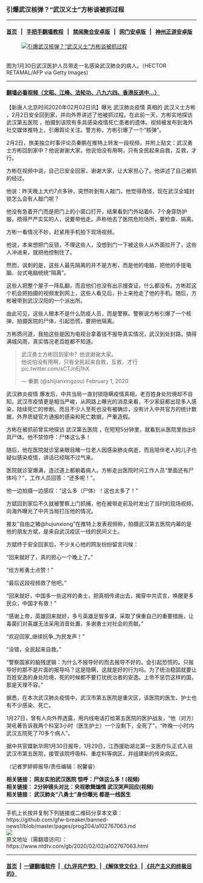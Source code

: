 ### 引爆武汉核弹？“武汉义士”方彬谈被抓过程
------------------------

#### [首页](https://github.com/gfw-breaker/banned-news1/blob/master/README.md) &nbsp;&nbsp;|&nbsp;&nbsp; [手把手翻墙教程](https://github.com/gfw-breaker/guides/wiki) &nbsp;&nbsp;|&nbsp;&nbsp; [禁闻聚合安卓版](https://github.com/gfw-breaker/bn-android) &nbsp;&nbsp;|&nbsp;&nbsp; [网门安卓版](https://github.com/oGate2/oGate) &nbsp;&nbsp;|&nbsp;&nbsp; [神州正道安卓版](https://github.com/SzzdOgate/update) 



<div><div class="featured_image">
 <a href="https://i.ntdtv.com/assets/uploads/2020/01/GettyImages-1197528073.jpg" target="_blank">
  <figure>
   <img alt="引爆武汉核弹？“武汉义士”方彬谈被抓过程" src="https://i.ntdtv.com/assets/uploads/2020/01/GettyImages-1197528073-800x450.jpg"/>
  </figure><br/>
 </a>
 <span class="caption">
  图为1月30日武汉医护人员带走一名感染武汉肺炎的病人。（HECTOR RETAMAL/AFP via Getty Images)
 </span>
</div>
</div><hr/>

#### [翻墙必看视频（文昭、江峰、法轮功、八九六四、香港反送中...）](http://167.172.214.107/home.html)

<div><div class="post_content" itemprop="articleBody">
 <p>
  【新唐人北京时间2020年02月02日讯】曝光
  <ok href="https://www.ntdtv.com/gb/442749.htm">
   武汉肺炎疫情
  </ok>
  真相的
  <ok href="https://www.ntdtv.com/gb/武汉义士方彬.htm">
   武汉义士方彬
  </ok>
  ，2月2日安全回到家，并向外界讲述了他被抓过程。在此前一天，方彬实地探访
  <ok href="https://www.ntdtv.com/gb/武汉第五医院.htm">
   武汉第五医院
  </ok>
  ，拍摄到该院有多具感染疫情死亡患者的遗体。视频被发布到海外社交媒体推特上，引爆舆论关注。警方称，方彬引爆了一个“核弹”。
 </p>
 <p>
  2月2日，旅美独立时事评论员秦鹏在推特上转发一段视频，并附上贴文：武汉勇士方彬回到家中？他说谢谢大家。他说怕没有用啊，只有全民起来自救，互救，才行。
 </p>
 <p>
  方彬在视频中说，自己已安全回家，谢谢大家，让大家担心了。他讲述了自己被抓的经过。
 </p>
 <p>
  他说：昨天晚上大约7点多钟，突然听到有人敲门，他觉得奇怪，现在武汉全城封锁怎么会有人敲门呢？
 </p>
 <p>
  他没有急着开门而是把门上的小窗口打开，结果看到门外站着6、7个身穿防护服，捂得严严实实的人，说要带他走。声称他去了医院危险场所，要检查、隔离。
 </p>
 <p>
  方彬一看情况不妙，赶紧用手机拍下现场视频。
 </p>
 <p>
  他说，本来想把门反锁，不理这些人，没想到门一下被这些人从外面拉开了，这些人冲进来，就把他控制住了。
 </p>
 <p>
  然而，讽刺的是，这些人最先隔离的并不是方彬，而是他的电脑，把他的手提电脑、台式电脑统统“隔离”。
 </p>
 <p>
  这些人把整个屋子一阵乱翻，而且他们也没有出示搜查证，什么都没有。方彬趁这个机会把拍摄的视频发到网上，这些人看见后，扑上来抢走了他的手机。随后，方彬被带到武汉汉阳的一个派出所。
 </p>
 <p>
  由此可见，这些人根本不是什么防疫人员，而是警察。警察说方彬引爆了一个核弹，拍摄医院的尸体，引起恐慌，要把他隔离。
 </p>
 <p>
  方彬质问道，我拍这些是因为电视台拿着钱不报导真实情况，武汉到处封路，搞得满城风雨，真实情况老百姓都不知道。
 </p>
 <blockquote class="twitter-tweet">
  <p dir="ltr" lang="zh">
   武汉勇士方彬回到家中？他说谢谢大家。
   <br/>
   他说怕没有用啊，只有全民起来自救，互救，才行
   <br/>
   <ok href="https://t.co/sCTJnEj1hX">
    pic.twitter.com/sCTJnEj1hX
   </ok>
  </p>
  <p>
   — 秦鹏 (@shijianxingzou)
   <ok href="https://twitter.com/shijianxingzou/status/1223724864399388672?ref_src=twsrc%5Etfw">
    February 1, 2020
   </ok>
  </p>
 </blockquote>
 <p>
  <script async="" charset="utf-8" src="https://platform.twitter.com/widgets.js">
  </script>
 </p>
 <p>
 </p>
 <p>
  <ok href="https://www.ntdtv.com/gb/442749.htm">
   武汉肺炎疫情
  </ok>
  爆发后，中共当局一直封锁隐瞒疫情真相，老百姓身处险境却不自知。武汉市疫情更是相当严峻，从网路上曝光的消息来看，不少家庭都出现多人感染，陆续死亡的惨剧。而且不少人至死也没有被确诊，没有计入中共官方的统计数据，外界质疑官方通报的感染和死亡数据，严重造假。
 </p>
 <p>
  方彬在被抓前曾实地探访
  <ok href="https://www.ntdtv.com/gb/武汉第五医院.htm">
   武汉第五医院
  </ok>
  ，在短短5分钟里，就看到从医院里抬出8具尸体。他不禁惊呼：尸体这么多！
 </p>
 <p>
  随后，他在医院就诊室亲眼目睹一位老人因感染肺炎病逝，而且陪伴老人的儿子也疑似感染疫情，讲话已经喘不过气来。
 </p>
 <p>
  医院就诊室爆满，连过道上都躺着病人。方彬走出医院时问工作人员“里面还有尸体吗？”，工作人员回答：“还多呢！”。
 </p>
 <p>
  他一边拍摄一边感叹：“这么多（尸体）！这也太多了！”
  <div class="video_fit_container">
  </div>
 </p>
 <div class="video_fit_container">
 </div>
 <div class="video_fit_container">
 </div>
 <p>
  方斌回到家后不久就被警察上门抓捕，他在被带走前及时发出了当时的现场视频，向海外曝光了中共当局打压他的情况。
 </p>
 <div class="video_fit_container">
 </div>
 <p>
  推友“自由之猪@hujunxiong”在推特上发表视频称，拍摄武汉第五医院内幕的是他的朋友方斌，是来自武汉疫区一线的民间义士。
 </p>
 <p>
  方斌终于安全回家后，不少关心他的网友纷纷留言问候：
 </p>
 <p>
  “回来就好了，真的担心一个晚上了。”
 </p>
 <p>
  “给方彬勇士点赞！”
 </p>
 <p>
  “最后这段视频救了他吧。”
 </p>
 <p>
  “回来就好，中国多一些这样的勇士，把真相传递出去，揭穿中共谎言，唤醒更多民众，中国才有救！”
 </p>
 <p>
  “感谢上帝，英雄回来就好，多亏英雄足智多谋，采取了保重自己的重要措施，让毒菌们对英雄无法采用消音处置，多谢勇士对社会的贡献。”
 </p>
 <p>
  “欢迎回家_继续抗争_为民发声！”
 </p>
 <p>
  “没错，全民起来自救。”
 </p>
 <p>
  “警察国家的脑残逻辑：为什么不报导好的而去报导不好的。会引起恐慌的。只报导好的那不是片面的报导吗？这是隐瞒，这就是好的行为吗。为了统治稳固就要让百姓安逸的身处险境，死的时候都不要打扰统治者的安逸。上帝不惩罚这样的国，那是天理不容。”
 </p>
 <p>
  据悉，在本次武汉肺炎疫情中，武汉市第五医院是重灾区，该医院的医生、护士也有不少感染、死亡。
 </p>
 <p>
  1月27日，曾有人向外界透露，用内线电话打给第五医院的医护战友，“他（对方）哭吼著告诉我两个科室3小时（医生护士）一个没剩下，全死了”，“昨晚一小时内武汉五院死了70多个病人”。
 </p>
 <p>
  据中共官媒新华网1月30日报导，1月29日，江西援助湖北第一支医疗队正式入驻武汉市第五医院，接管该院呼吸科、重症科等病区，并组建新的传染病区。
 </p>
 <p>
  （记者罗婷婷报导/责任编辑：祝馨睿）
 </p>
 <p>
  <strong>
   相关链接：
   <ok href="https://www.ntdtv.com/gb/2020/02/01/a102766517.html">
    网友实拍武汉医院 惊呼：尸体这么多！(视频)
   </ok>
   <br/>
   相关链接：
   <ok href="https://ntdtv.com/gb/2020/01/31/a102765486.html">
    2分钟镜头对比：央视歌舞煸情 武汉哭声回应(视频)
   </ok>
   <br/>
   相关链接：
   <ok href="https://www.ntdtv.com/gb/2020/01/30/a102764252.html">
    武汉肺炎“八勇士”身份曝光 都是一线医生
   </ok>
  </strong>
 </p>
 <div class="single_ad">
 </div>
</div>
</div>
<hr/>
手机上长按并复制下列链接或二维码分享本文章：<br/>
https://github.com/gfw-breaker/banned-news1/blob/master/pages/prog204/a102767063.md <br/>
<a href='https://github.com/gfw-breaker/banned-news1/blob/master/pages/prog204/a102767063.md'><img src='https://github.com/gfw-breaker/banned-news1/blob/master/pages/prog204/a102767063.md.png'/></a> <br/>
原文地址（需翻墙访问）：https://www.ntdtv.com/gb/2020/02/02/a102767063.html


------------------------
#### [首页](https://github.com/gfw-breaker/banned-news1/blob/master/README.md) &nbsp;|&nbsp; [一键翻墙软件](https://github.com/gfw-breaker/nogfw/blob/master/README.md) &nbsp;| [《九评共产党》](https://github.com/gfw-breaker/9ping.md/blob/master/README.md#九评之一评共产党是什么) | [《解体党文化》](https://github.com/gfw-breaker/jtdwh.md/blob/master/README.md) | [《共产主义的终极目的》](https://github.com/gfw-breaker/gczydzjmd.md/blob/master/README.md)


<img src='http://gfw-breaker.win/banned-news/pages/prog204/a102767063.md' width='0px' height='0px'/>